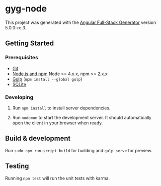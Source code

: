 # gyg-node

This project was generated with the [Angular Full-Stack Generator](https://github.com/DaftMonk/generator-angular-fullstack) version 5.0.0-rc.3.

## Getting Started

### Prerequisites

- [Git](https://git-scm.com/)
- [Node.js and npm](nodejs.org) Node >= 4.x.x, npm >= 2.x.x
- [Gulp](http://gulpjs.com/) (`npm install --global gulp`)
- [SQLite](https://www.sqlite.org/quickstart.html)

### Developing

1. Run `npm install` to install server dependencies.

2. Run `nodemon` to start the development server. It should automatically open the client in your browser when ready.

## Build & development

Run `sudo npm run-script build` for building and `gulp serve` for preview.

## Testing

Running `npm test` will run the unit tests with karma.
